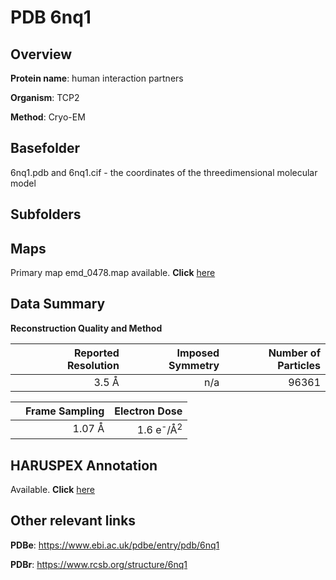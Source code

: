 # PDB 6nq1

## Overview

**Protein name**: human interaction partners

**Organism**: TCP2

**Method**: Cryo-EM

## Basefolder

6nq1.pdb and 6nq1.cif - the coordinates of the threedimensional molecular model

## Subfolders









## Maps

Primary map emd_0478.map available. **Click** [here](ftp://ftp.wwpdb.org/pub/emdb/structures/EMD-0478/map/) 

## Data Summary
**Reconstruction Quality and Method**

|   | Reported Resolution | Imposed Symmetry | Number of Particles |
|---|-------------:|----------------:|--------------:|
|   |3.5 Å|n/a|96361|

|   | Frame Sampling | Electron Dose |
|---|-------------:|----------------:|
|   |1.07 Å|1.6 e<sup>-</sup>/Å<sup>2</sup>|

## HARUSPEX Annotation

Available. **Click** [here](https://zenodo.org/record/3820219)

## Other relevant links 
**PDBe**:  https://www.ebi.ac.uk/pdbe/entry/pdb/6nq1
 
**PDBr**: https://www.rcsb.org/structure/6nq1 
